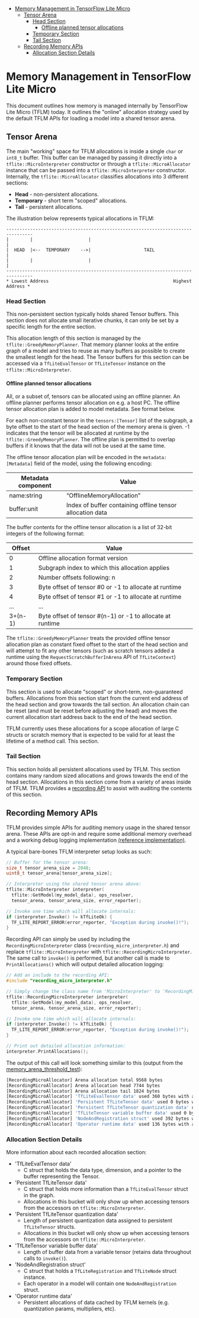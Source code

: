 <!-- mdformat off(b/169948621#comment2) -->

<!--
Semi-automated TOC generation with instructions from
https://github.com/ekalinin/github-markdown-toc#auto-insert-and-update-toc
-->

<!--ts-->
   * [Memory Management in TensorFlow Lite Micro](#memory-management-in-tensorflow-lite-micro)
      * [Tensor Arena](#tensor-arena)
         * [Head Section](#head-section)
            * [Offline planned tensor allocations](#offline-planned-tensor-allocations)
         * [Temporary Section](#temporary-section)
         * [Tail Section](#tail-section)
      * [Recording Memory APIs](#recording-memory-apis)
         * [Allocation Section Details](#allocation-section-details)

<!-- Added by: freddan80, at: Mon 29 Mar 2021 01:47:42 PM CEST -->

<!--te-->

# Memory Management in TensorFlow Lite Micro

This document outlines how memory is managed internally by TensorFlow Lite Micro
(TFLM) today. It outlines the "online" allocation strategy used by the default
TFLM APIs for loading a model into a shared tensor arena.

## Tensor Arena

The main "working" space for TFLM allocations is inside a single `char` or
`int8_t` buffer. This buffer can be managed by passing it directly into a
`tflite::MicroInterpreter` constructor or through a `tflite::MicroAllocator`
instance that can be passed into a `tflite::MicroInterpreter` constructor.
Internally, the `tflite::MicroAllocator` classifies allocations into 3 different
sections:

*   **Head** - non-persistent allocations.
*   **Temporary** - short term "scoped" allocations.
*   **Tail** - persistent allocations.

The illustration below represents typical allocations in TFLM:

```
--------------------------------------------------------------------------------
|        |                     |                                               |
|  HEAD  |<--  TEMPORARY    -->|                    TAIL                       |
|        |                     |                                               |
--------------------------------------------------------------------------------
* Lowest Address                                               Highest Address *
```

### Head Section

This non-persistent section typically holds shared Tensor buffers. This section
does not allocate small iterative chunks, it can only be set by a specific
length for the entire section.

This allocation length of this section is managed by the
`tflite::GreedyMemoryPlanner`. That memory planner looks at the entire graph of
a model and tries to reuse as many buffers as possible to create the smallest
length for the head. The Tensor buffers for this section can be accessed via a
`TfLiteEvalTensor` or `TfLiteTensor` instance on the `tflite::MicroInterpreter`.

#### Offline planned tensor allocations

All, or a subset of, tensors can be allocated using an offline planner. An
offline planner performs tensor allocation on e.g. a host PC. The offline tensor
allocation plan is added to model metadata. See format below.

For each non-constant tensor in the `tensors:[Tensor]` list of the subgraph, a
byte offset to the start of the head section of the memory arena is given. -1
indicates that the tensor will be allocated at runtime by the
`tflite::GreedyMemoryPlanner`. The offline plan is permitted to overlap buffers
if it knows that the data will not be used at the same time.

The offline tensor allocation plan will be encoded in the `metadata:[Metadata]`
field of the model, using the following encoding:

| Metadata component | Value |
|-|-|
| name:string | “OfflineMemoryAllocation” |
| buffer:unit | Index of buffer containing offline tensor allocation data |

The buffer contents for the offline tensor allocation is a list of 32-bit
integers of the following format:

| Offset | Value |
|-|-|
| 0 | Offline allocation format version |
| 1 | Subgraph index to which this allocation applies |
| 2 | Number offsets following: n |
| 3 | Byte offset of tensor #0 or -1 to allocate at runtime |
| 4 | Byte offset of tensor #1 or -1 to allocate at runtime |
| ... | ... |
| 3+(n-1) | Byte offset of tensor #(n-1) or -1 to allocate at runtime |

The `tflite::GreedyMemoryPlanner` treats the provided offline tensor allocation
plan as constant fixed offset to the start of the head section and will attempt
to fit any other tensors (such as scratch tensors added a runtime using the
`RequestScratchBufferInArena` API of `TfLiteContext`) around those fixed
offsets.

### Temporary Section

This section is used to allocate "scoped" or short-term, non-guaranteed buffers.
Allocations from this section start from the current end address of the head
section and grow towards the tail section. An allocation chain can be reset (and
must be reset before adjusting the head) and moves the current allocation start
address back to the end of the head section.

TFLM currently uses these allocations for a scope allocation of large C structs
or scratch memory that is expected to be valid for at least the lifetime of a
method call. This section.

### Tail Section

This section holds all persistent allocations used by TFLM. This section
contains many random sized allocations and grows towards the end of the head
section. Allocations in this section come from a variety of areas inside of
TFLM. TFLM provides a [recording API](#Recording-Memory-APIs) to assist with
auditing the contents of this section.

## Recording Memory APIs

TFLM provides simple APIs for auditing memory usage in the shared tensor arena.
These APIs are opt-in and require some additional memory overhead and a working
debug logging implementation
[(reference implementation)](https://github.com/tensorflow/tensorflow/blob/master/tensorflow/lite/micro/debug_log.cc).

A typical bare-bones TFLM interpreter setup looks as such:

```c++
// Buffer for the tensor arena:
size_t tensor_arena_size = 2048;
uint8_t tensor_arena[tensor_arena_size];

// Interpreter using the shared tensor arena above:
tflite::MicroInterpreter interpreter(
  tflite::GetModel(my_model_data), ops_resolver,
  tensor_arena, tensor_arena_size, error_reporter);

// Invoke one time which will allocate internals:
if (interpreter.Invoke() != kTfLiteOk) {
  TF_LITE_REPORT_ERROR(error_reporter, "Exception during invoke()!");
}
```

Recording API can simply be used by including the `RecordingMicroInterpreter`
class (`recording_micro_interpreter.h`) and replace `tflite::MicroInterpreter`
with `tflite::RecordingMicroInterpreter`. The same call to `invoke()` is
performed, but another call is made to `PrintAllocations()` which will output
detailed allocation logging:

```c++
// Add an include to the recording API:
#include "recording_micro_interpreter.h"

// Simply change the class name from 'MicroInterpreter' to 'RecordingMicroInterpreter':
tflite::RecordingMicroInterpreter interpreter(
  tflite::GetModel(my_model_data), ops_resolver,
  tensor_arena, tensor_arena_size, error_reporter);

// Invoke one time which will allocate internals:
if (interpreter.Invoke() != kTfLiteOk) {
  TF_LITE_REPORT_ERROR(error_reporter, "Exception during invoke()!");
}

// Print out detailed allocation information:
interpreter.PrintAllocations();
```

The output of this call will look something similar to this (output from the
[memory_arena_threshold_test](https://github.com/tensorflow/tensorflow/blob/master/tensorflow/lite/micro/memory_arena_threshold_test.cc#L205)):

```bash
[RecordingMicroAllocator] Arena allocation total 9568 bytes
[RecordingMicroAllocator] Arena allocation head 7744 bytes
[RecordingMicroAllocator] Arena allocation tail 1824 bytes
[RecordingMicroAllocator] 'TfLiteEvalTensor data' used 360 bytes with alignment overhead (requested 360 bytes for 15 allocations)
[RecordingMicroAllocator] 'Persistent TfLiteTensor data' used 0 bytes with alignment overhead (requested 0 bytes for 0 tensors)
[RecordingMicroAllocator] 'Persistent TfLiteTensor quantization data' used 0 bytes with alignment overhead (requested 0 bytes for 0 allocations)
[RecordingMicroAllocator] 'TfLiteTensor variable buffer data' used 0 bytes with alignment overhead (requested 0 bytes for 0 allocations)
[RecordingMicroAllocator] 'NodeAndRegistration struct' used 392 bytes with alignment overhead (requested 392 bytes for 7 NodeAndRegistration structs)
[RecordingMicroAllocator] 'Operator runtime data' used 136 bytes with alignment overhead (requested 136 bytes for 5 OpData structs)
```

### Allocation Section Details

More information about each recorded allocation section:

*   'TfLiteEvalTensor data'
    *   C struct that holds the data type, dimension, and a pointer to the
        buffer representing the Tensor.
*   'Persistent TfLiteTensor data'
    *   C struct that holds more information than a `TfLiteEvalTensor` struct in
        the graph.
    *   Allocations in this bucket will only show up when accessing tensors from
        the accessors on `tflite::MicroInterpreter`.
*   'Persistent TfLiteTensor quantization data'
    *   Length of persistent quantization data assigned to persistent
        `TfLiteTensor` structs.
    *   Allocations in this bucket will only show up when accessing tensors from
        the accessors on `tflite::MicroInterpreter`.
*   'TfLiteTensor variable buffer data'
    *   Length of buffer data from a variable tensor (retains data throughout
        calls to `invoke()`).
*   'NodeAndRegistration struct'
    *   C struct that holds a `TfLiteRegistration` and `TfLiteNode` struct
        instance.
    *   Each operator in a model will contain one `NodeAndRegistration` struct.
*   'Operator runtime data'
    *   Persistent allocations of data cached by TFLM kernels (e.g. quantization
        params, multipliers, etc).
